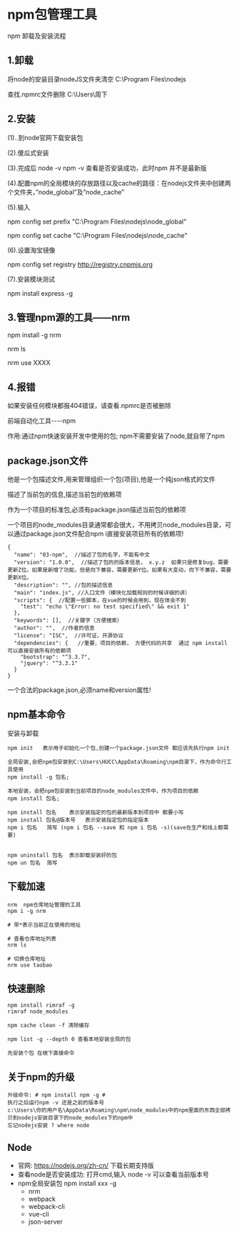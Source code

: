 # npm包管理工具
npm 卸载及安装流程

## 1.卸载

将node的安装目录nodeJS文件夹清空   C:\Program Files\nodejs

查找.npmrc文件删除  C:\Users\周下

## 2.安装

(1)..到node官网下载安装包 

(2).傻瓜式安装

(3).完成后 node -v npm -v 查看是否安装成功，此时npm 并不是最新版  

(4).配置npm的全局模块的存放路径以及cache的路径：在nodejs文件夹中创建两个文件夹，”node_global”及”node_cache” 

(5).输入

npm config set prefix "C:\Program Files\nodejs\node_global" 

npm config set cache "C:\Program Files\nodejs\node_cache" 

(6).设置淘宝镜像 

npm config set registry http://registry.cnpmjs.org 

(7).安装模块测试 

npm install express -g 

## 3.管理npm源的工具——nrm

npm install -g nrm 

nrm ls 

nrm use  XXXX

## 4.报错

如果安装任何模块都报404错误，请查看.npmrc是否被删除 


前端自动化工具----npm

作用:通过npm快速安装开发中使用的包; npm不需要安装了node,就自带了npm



## package.json文件

他是一个包描述文件,用来管理组织一个包(项目),他是一个纯json格式的文件

描述了当前包的信息,描述当前包的依赖项

作为一个项目的标准包,必须有package.json描述当前包的依赖项

一个项目的node_modules目录通常都会很大，不用拷贝node_modules目录，可以通过package.json文件配合npm i直接安装项目所有的依赖项!

    {
      "name": "03-npm",  //描述了包的名字，不能有中文
      "version": "1.0.0",  //描述了包的的版本信息， x.y.z  如果只是修复bug，需要更新Z位。如果是新增了功能，但是向下兼容，需要更新Y位。如果有大变动，向下不兼容，需要更新X位。
      "description": "", //包的描述信息
      "main": "index.js", //入口文件（模块化加载规则的时候详细的讲）
      "scripts": {  //配置一些脚本，在vue的时候会用到，现在体会不到
        "test": "echo \"Error: no test specified\" && exit 1"
      },
      "keywords": [],  //关键字（方便搜索）
      "author": "",  //作者的信息
      "license": "ISC",  //许可证，开源协议
      "dependencies": {   //重要，项目的依赖， 方便代码的共享  通过 npm install可以直接安装所有的依赖项
        "bootstrap": "^3.3.7",
        "jquery": "^3.3.1"
      }
    }

一个合法的package.json,必须name和version属性!



## npm基本命令

安装与卸载

    npm init   表示用于初始化一个包,创建一个package.json文件 都应该先执行npm init
    
    全局安装,会把npm包安装到C:\Users\HUCC\AppData\Roaming\npm目录下，作为命令行工具使用
    npm install -g 包名;
    
    本地安装，会把npm包安装到当前项目的node_modules文件中，作为项目的依赖
    npm install 包名; 
    
    npm install 包名    表示安装指定的包的最新版本到项目中 都要小写
    npm install 包名@版本号   表示安装指定包的指定版本
    npm i 包名   简写 (npm i 包名 --save 和 npm i 包名 -s)(save在生产和线上都需要)
    
    
    npm uninstall 包名  表示卸载安装好的包
    npm un 包名  简写

## 下载加速

    nrm  npm仓库地址管理的工具
    npm i -g nrm
    
    # 带*表示当前正在使用的地址
    
    # 查看仓库地址列表
    nrm ls
    
    # 切换仓库地址
    nrm use taobao

## 快速删除

    npm install rimraf -g
    rimraf node_modules
    
    npm cache clean -f 清除缓存
    
    npm list -g --depth 0 查看本地安装全局的包
    
    先安装个包 在根下直接命令



## 关于npm的升级

    升级命令: # npm install npm -g #
    执行之后运行npm -v 还是之前的版本号
    c:\Users\你的用户名\AppData\Roaming\npm\node_modules中的npm里面的东西全部拷贝到nodejs安装目录下的node_modules下的npm中
    忘记nodejs安装 ? where node



## Node

- 官网: https://nodejs.org/zh-cn/ 下载长期支持版
- 查看node是否安装成功: 打开cmd,输入 node -v 可以查看当前版本号
- npm全局安装包 npm install xxx -g
  - nrm
  - webpack
  - webpack-cli
  - vue-cli
  - json-server

